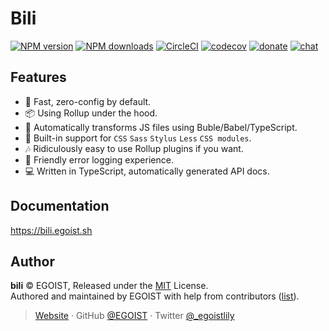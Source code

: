 # Bili

<a href="https://npmjs.com/package/bili"><img src="https://img.shields.io/npm/v/bili.svg?style=flat" alt="NPM version"></a> <a href="https://npmjs.com/package/bili"><img src="https://img.shields.io/npm/dm/bili.svg?style=flat" alt="NPM downloads"></a> <a href="https://circleci.com/gh/egoist/bili/tree/master"><img src="https://circleci.com/gh/egoist/bili/tree/master.svg?style=shield" alt="CircleCI"></a> <a href="https://codecov.io/gh/egoist/bili"><img src="https://codecov.io/gh/egoist/bili/branch/master/graph/badge.svg" alt="codecov"></a> <a href="https://github.com/egoist/donate"><img src="https://img.shields.io/badge/$-donate-ff69b4.svg?maxAge=2592000&amp;style=flat" alt="donate"></a> <a href="https://chat.egoist.moe"><img src="https://img.shields.io/badge/chat-on%20discord-7289DA.svg?style=flat" alt="chat"></a>

## Features

- 🚀 Fast, zero-config by default.
- 📦 Using Rollup under the hood.
- 🚗 Automatically transforms JS files using Buble/Babel/TypeScript.
- 💅 Built-in support for `CSS` `Sass` `Stylus` `Less` `CSS modules`.
- 🎶 Ridiculously easy to use Rollup plugins if you want.
- 🚨 Friendly error logging experience.
- 💻 Written in TypeScript, automatically generated API docs.

## Documentation

https://bili.egoist.sh

## Author

**bili** © EGOIST, Released under the [MIT](./LICENSE) License.<br>
Authored and maintained by EGOIST with help from contributors ([list](https://github.com/egoist/bili/contributors)).

> [Website](https://egoist.sh) · GitHub [@EGOIST](https://github.com/egoist) · Twitter [@\_egoistlily](https://twitter.com/_egoistlily)
